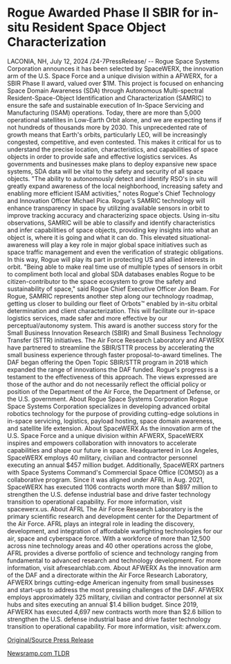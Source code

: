 # Rogue Awarded Phase II SBIR for in-situ Resident Space Object Characterization

LACONIA, NH, July 12, 2024 /24-7PressRelease/ -- Rogue Space Systems Corporation announces it has been selected by SpaceWERX, the innovation arm of the U.S. Space Force and a unique division within a AFWERX, for a SBIR Phase II award, valued over $1M. This project is focused on enhancing Space Domain Awareness (SDA) through Autonomous Multi-spectral Resident-Space-Object Identification and Characterization (SAMRIC) to ensure the safe and sustainable execution of In-Space Servicing and Manufacturing (ISAM) operations.   Today, there are more than 5,000 operational satellites in Low-Earth Orbit alone, and we are expecting tens if not hundreds of thousands more by 2030. This unprecedented rate of growth means that Earth's orbits, particularly LEO, will be increasingly congested, competitive, and even contested. This makes it critical for us to understand the precise location, characteristics, and capabilities of space objects in order to provide safe and effective logistics services. As governments and businesses make plans to deploy expansive new space systems, SDA data will be vital to the safety and security of all space objects.   "The ability to autonomously detect and identify RSO's in situ will greatly expand awareness of the local neighborhood, increasing safety and enabling more efficient ISAM activities," notes Rogue's Chief Technology and Innovation Officer Michael Pica.  Rogue's SAMRIC technology will enhance transparency in space by utilizing available sensors in orbit to improve tracking accuracy and characterizing space objects. Using in-situ observations, SAMRIC will be able to classify and identify characteristics and infer capabilities of space objects, providing key insights into what an object is, where it is going and what it can do. This elevated situational-awareness will play a key role in major global space initiatives such as space traffic management and even the verification of strategic obligations. In this way, Rogue will play its part in protecting US and allied interests in orbit.   "Being able to make real time use of multiple types of sensors in orbit to compliment both local and global SDA databases enables Rogue to be citizen-contributor to the space ecosystem to grow the safety and sustainability of space," said Rogue Chief Executive Officer Jon Beam.  For Rogue, SAMRIC represents another step along our technology roadmap, getting us closer to building our fleet of Orbots™ enabled by in-situ orbital determination and client characterization. This will facilitate our in-space logistics services, made safer and more effective by our perceptual/autonomy system.   This award is another success story for the Small Business Innovation Research (SBIR) and Small Business Technology Transfer (STTR) initiatives. The Air Force Research Laboratory and AFWERX have partnered to streamline the SBIR/STTR process by accelerating the small business experience through faster proposal-to-award timelines. The DAF began offering the Open Topic SBIR/STTR program in 2018 which expanded the range of innovations the DAF funded. Rogue's progress is a testament to the effectiveness of this approach.   The views expressed are those of the author and do not necessarily reflect the official policy or position of the Department of the Air Force, the Department of Defense, or the U.S. government.  About Rogue Space Systems Corporation Rogue Space Systems Corporation specializes in developing advanced orbital robotics technology for the purpose of providing cutting-edge solutions in in-space servicing, logistics, payload hosting, space domain awareness, and satellite life extension.  About SpaceWERX  As the innovation arm of the U.S. Space Force and a unique division within AFWERX, SpaceWERX inspires and empowers collaboration with innovators to accelerate capabilities and shape our future in space. Headquartered in Los Angeles, SpaceWERX employs 40 military, civilian and contractor personnel executing an annual $457 million budget. Additionally, SpaceWERX partners with Space Systems Command's Commercial Space Office (COMSO) as a collaborative program. Since it was aligned under AFRL in Aug. 2021, SpaceWERX has executed 1106 contracts worth more than $897 million to strengthen the U.S. defense industrial base and drive faster technology transition to operational capability. For more information, visit spacewerx.us.   About AFRL  The Air Force Research Laboratory is the primary scientific research and development center for the Department of the Air Force. AFRL plays an integral role in leading the discovery, development, and integration of affordable warfighting technologies for our air, space and cyberspace force. With a workforce of more than 12,500 across nine technology areas and 40 other operations across the globe, AFRL provides a diverse portfolio of science and technology ranging from fundamental to advanced research and technology development. For more information, visit afresearchlab.com.   About AFWERX  As the innovation arm of the DAF and a directorate within the Air Force Research Laboratory, AFWERX brings cutting-edge American ingenuity from small businesses and start-ups to address the most pressing challenges of the DAF. AFWERX employs approximately 325 military, civilian and contractor personnel at six hubs and sites executing an annual $1.4 billion budget. Since 2019, AFWERX has executed 4,697 new contracts worth more than $2.6 billion to strengthen the U.S. defense industrial base and drive faster technology transition to operational capability. For more information, visit: afwerx.com. 

[Original/Source Press Release](https://www.24-7pressrelease.com/press-release/512405/rogue-awarded-phase-ii-sbir-for-in-situ-resident-space-object-characterization) 

[Newsramp.com TLDR](https://newsramp.com/None) 